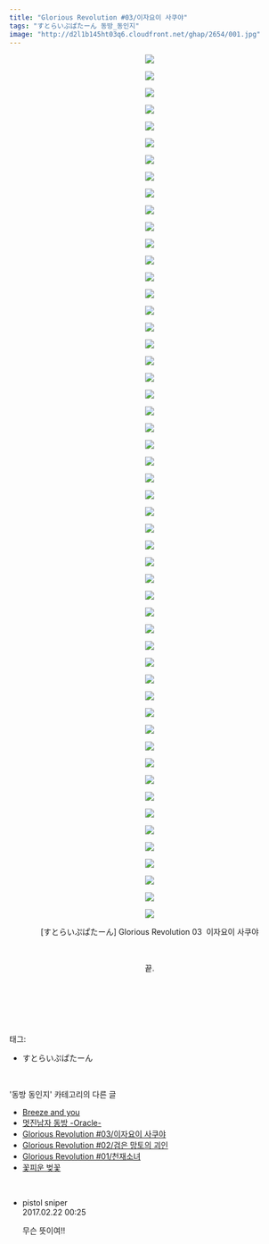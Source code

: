 ```yaml
---
title: "Glorious Revolution #03/이자요이 사쿠야"
tags: "すとらいぷぱたーん 동방_동인지"
image: "http://d2l1b145ht03q6.cloudfront.net/ghap/2654/001.jpg"
---
```

<div class="article">
<p style="text-align: center; clear: none; float: none;"><img src="{{ site.imgserver1 }}/ghap/2654/001.jpg"/></p>
<p style="text-align: center; clear: none; float: none;"><img src="{{ site.imgserver1 }}/ghap/2654/002.jpg"/></p>
<p style="text-align: center; clear: none; float: none;"><img src="{{ site.imgserver1 }}/ghap/2654/003.jpg"/></p>
<p style="text-align: center; clear: none; float: none;"><img src="{{ site.imgserver1 }}/ghap/2654/004.jpg"/></p>
<p style="text-align: center; clear: none; float: none;"><img src="{{ site.imgserver1 }}/ghap/2654/005.jpg"/></p>
<p style="text-align: center; clear: none; float: none;"><img src="{{ site.imgserver1 }}/ghap/2654/006.jpg"/></p>
<p style="text-align: center; clear: none; float: none;"><img src="{{ site.imgserver1 }}/ghap/2654/007.jpg"/></p>
<p style="text-align: center; clear: none; float: none;"><img src="{{ site.imgserver1 }}/ghap/2654/008.jpg"/></p>
<p style="text-align: center; clear: none; float: none;"><img src="{{ site.imgserver1 }}/ghap/2654/009.jpg"/></p>
<p style="text-align: center; clear: none; float: none;"><img src="{{ site.imgserver1 }}/ghap/2654/010.jpg"/></p>
<p style="text-align: center; clear: none; float: none;"><img src="{{ site.imgserver1 }}/ghap/2654/011.jpg"/></p>
<p style="text-align: center; clear: none; float: none;"><img src="{{ site.imgserver1 }}/ghap/2654/012.jpg"/></p>
<p style="text-align: center; clear: none; float: none;"><img src="{{ site.imgserver1 }}/ghap/2654/013.jpg"/></p>
<p style="text-align: center; clear: none; float: none;"><img src="{{ site.imgserver1 }}/ghap/2654/014.jpg"/></p>
<p style="text-align: center; clear: none; float: none;"><img src="{{ site.imgserver1 }}/ghap/2654/015.jpg"/></p>
<p style="text-align: center; clear: none; float: none;"><img src="{{ site.imgserver1 }}/ghap/2654/016.jpg"/></p>
<p style="text-align: center; clear: none; float: none;"><img src="{{ site.imgserver1 }}/ghap/2654/017.jpg"/></p>
<p style="text-align: center; clear: none; float: none;"><img src="{{ site.imgserver1 }}/ghap/2654/018.jpg"/></p>
<p style="text-align: center; clear: none; float: none;"><img src="{{ site.imgserver1 }}/ghap/2654/019.jpg"/></p>
<p style="text-align: center; clear: none; float: none;"><img src="{{ site.imgserver1 }}/ghap/2654/020.jpg"/></p>
<p style="text-align: center; clear: none; float: none;"><img src="{{ site.imgserver1 }}/ghap/2654/021.jpg"/></p>
<p style="text-align: center; clear: none; float: none;"><img src="{{ site.imgserver1 }}/ghap/2654/022.jpg"/></p>
<p style="text-align: center; clear: none; float: none;"><img src="{{ site.imgserver1 }}/ghap/2654/023.jpg"/></p>
<p style="text-align: center; clear: none; float: none;"><img src="{{ site.imgserver1 }}/ghap/2654/024.jpg"/></p>
<p style="text-align: center; clear: none; float: none;"><img src="{{ site.imgserver1 }}/ghap/2654/025.jpg"/></p>
<p style="text-align: center; clear: none; float: none;"><img src="{{ site.imgserver1 }}/ghap/2654/026.jpg"/></p>
<p style="text-align: center; clear: none; float: none;"><img src="{{ site.imgserver1 }}/ghap/2654/027.jpg"/></p>
<p style="text-align: center; clear: none; float: none;"><img src="{{ site.imgserver1 }}/ghap/2654/028.jpg"/></p>
<p style="text-align: center; clear: none; float: none;"><img src="{{ site.imgserver1 }}/ghap/2654/029.jpg"/></p>
<p style="text-align: center; clear: none; float: none;"><img src="{{ site.imgserver1 }}/ghap/2654/030.jpg"/></p>
<p style="text-align: center; clear: none; float: none;"><img src="{{ site.imgserver1 }}/ghap/2654/031.jpg"/></p>
<p style="text-align: center; clear: none; float: none;"><img src="{{ site.imgserver1 }}/ghap/2654/032.jpg"/></p>
<p style="text-align: center; clear: none; float: none;"><img src="{{ site.imgserver1 }}/ghap/2654/033.jpg"/></p>
<p style="text-align: center; clear: none; float: none;"><img src="{{ site.imgserver1 }}/ghap/2654/034.jpg"/></p>
<p style="text-align: center; clear: none; float: none;"><img src="{{ site.imgserver1 }}/ghap/2654/035.jpg"/></p>
<p style="text-align: center; clear: none; float: none;"><img src="{{ site.imgserver1 }}/ghap/2654/036.jpg"/></p>
<p style="text-align: center; clear: none; float: none;"><img src="{{ site.imgserver1 }}/ghap/2654/037.jpg"/></p>
<p style="text-align: center; clear: none; float: none;"><img src="{{ site.imgserver1 }}/ghap/2654/038.jpg"/></p>
<p style="text-align: center; clear: none; float: none;"><img src="{{ site.imgserver1 }}/ghap/2654/039.jpg"/></p>
<p style="text-align: center; clear: none; float: none;"><img src="{{ site.imgserver1 }}/ghap/2654/040.jpg"/></p>
<p style="text-align: center; clear: none; float: none;"><img src="{{ site.imgserver1 }}/ghap/2654/041.jpg"/></p>
<p style="text-align: center; clear: none; float: none;"><img src="{{ site.imgserver1 }}/ghap/2654/042.jpg"/></p>
<p style="text-align: center; clear: none; float: none;"><img src="{{ site.imgserver1 }}/ghap/2654/043.jpg"/></p>
<p style="text-align: center; clear: none; float: none;"><img src="{{ site.imgserver1 }}/ghap/2654/044.jpg"/></p>
<p style="text-align: center; clear: none; float: none;"><img src="{{ site.imgserver1 }}/ghap/2654/045.jpg"/></p>
<p style="text-align: center; clear: none; float: none;"><img src="{{ site.imgserver1 }}/ghap/2654/046.jpg"/></p>
<p style="text-align: center; clear: none; float: none;"><img src="{{ site.imgserver1 }}/ghap/2654/047.jpg"/></p>
<p style="text-align: center; clear: none; float: none;"><img src="{{ site.imgserver1 }}/ghap/2654/048.jpg"/></p>
<p style="text-align: center; clear: none; float: none;"><img src="{{ site.imgserver1 }}/ghap/2654/049.jpg"/></p>
<p style="text-align: center; clear: none; float: none;"><img src="{{ site.imgserver1 }}/ghap/2654/050.jpg"/></p>
<p style="text-align: center; clear: none; float: none;"><img src="{{ site.imgserver1 }}/ghap/2654/051.jpg"/></p>
<p style="text-align: center; clear: none; float: none;"><img src="{{ site.imgserver1 }}/ghap/2654/052.jpg"/></p>
<p style="text-align: center; clear: none; float: none;">[すとらいぷぱたーん] Glorious Revolution 03  이자요이 사쿠야</p>
<p style="text-align: center; clear: none; float: none;"><br/></p>
<p style="text-align: center; clear: none; float: none;">끝.</p>
<p style="text-align: center; clear: none; float: none;"><br/></p>
<p><br/></p>
</div><br/>
<div class="tagTrail">
<p>태그: </p>
<ul>
<li>すとらいぷぱたーん</li>
</ul>
</div><br/>
<div class="another">
<p>'동방 동인지' 카테고리의 다른 글</p>
<ul>
<li><a href="/ghap_2656">Breeze and you</a></li>
<li><a href="/ghap_2655">멋진남자 동방 -Oracle-</a></li>
<li><a href="/ghap_2654">Glorious Revolution #03/이자요이 사쿠야</a></li>
<li><a href="/ghap_2653">Glorious Revolution #02/검은 망토의 괴인</a></li>
<li><a href="/ghap_2652">Glorious Revolution #01/천재소녀</a></li>
<li><a href="/ghap_2650">꽃피운 벚꽃</a></li>
</ul>
</div><br/>
<div class="cb_module cb_fluid">
<div class="cb_wrt cb_profile">
<div class="comment">
<ul>
<li class="cb_thumb_off" id="comment14921734">
<div class="cb_comment_area">
<div class="cb_info_area">
<div class="cb_section">
<span class="cb_nick_name">pistol sniper</span>
</div>
<div class="cb_section">
<span class="cb_date">2017.02.22 00:25 </span>
</div>
</div>
<div class="cb_dsc_comment">
<p class="cb_dsc">
											무슨 뜻이여!!
										</p>
</div>
</div></li>
</ul>
</div>
</div><!-- commentList close -->
</div><br/>
